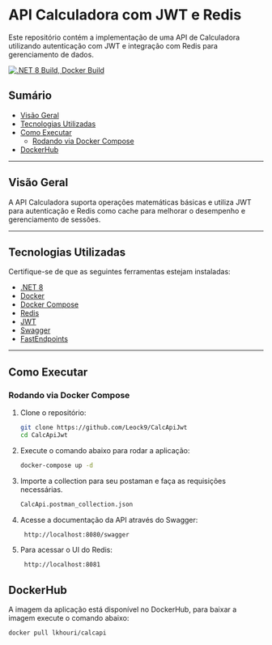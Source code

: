 # API Calculadora com JWT e Redis

Este repositório contém a implementação de uma API de Calculadora utilizando autenticação com JWT e integração com Redis para gerenciamento de dados.

[![.NET 8 Build, Docker Build](https://github.com/Leock9/CalcApiJwt/actions/workflows/main.yml/badge.svg)](https://github.com/Leock9/CalcApiJwt/actions/workflows/main.yml)

## **Sumário**
- [Visão Geral](#visão-geral)
- [Tecnologias Utilizadas](#tecnologias-utilizadas)
- [Como Executar](#como-executar)
    - [Rodando via Docker Compose](#rodando-via-docker-compose)
- [DockerHub](https://hub.docker.com/r/lkhouri/calcapi)
---

## **Visão Geral**

A API Calculadora suporta operações matemáticas básicas e utiliza JWT para autenticação e Redis como cache para melhorar o desempenho e gerenciamento de sessões.

---

## **Tecnologias Utilizadas**

Certifique-se de que as seguintes ferramentas estejam instaladas:
- [.NET 8](https://dotnet.microsoft.com/download)
- [Docker](https://www.docker.com/)
- [Docker Compose](https://docs.docker.com/compose/)
- [Redis](https://redis.io/)
- [JWT](https://jwt.io/)
- [Swagger](https://swagger.io/)
- [FastEndpoints](https://fast-endpoints.com/)
---

## **Como Executar**
### **Rodando via Docker Compose**

1. Clone o repositório:
   ```bash
   git clone https://github.com/Leock9/CalcApiJwt
   cd CalcApiJwt
   
2. Execute o comando abaixo para rodar a aplicação:
   ```bash
   docker-compose up -d
   ```
3. Importe a collection para seu postaman e faça as requisições necessárias.
   ```bash
   CalcApi.postman_collection.json
   
4. Acesse a documentação da API através do Swagger:
   ```bash
    http://localhost:8080/swagger
   
5. Para acessar o UI do Redis:
   ```bash
    http://localhost:8081
   
## **DockerHub**
A imagem da aplicação está disponível no DockerHub, para baixar a imagem execute o comando abaixo:
```bash
docker pull lkhouri/calcapi
```